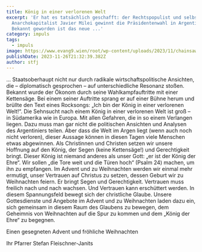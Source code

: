 ```yaml
---
title: König in einer verlorenen Welt
excerpt: 'Er hat es tatsächlich geschafft: der Rechtspopulist und selbsternannte
  Anarchokapitalist Javier Milei gewinnt die Präsidentenwahl in Argentinien.
  Bekannt geworden ist das neue ...'
category: impuls
tags:
  - impuls
image: https://www.evang9.wien/root/wp-content/uploads/2023/11/chainsaw-2192631.jpg
publishDate: 2023-11-26T21:32:39.382Z
author: stfj
---
```


... Staatsoberhaupt nicht nur durch radikale wirtschaftspolitische Ansichten, die – diplomatisch gesprochen – auf unterschiedliche Resonanz stoßen.
Bekannt wurde der Ökonom durch seine Wahlkampfauftritte mit einer Kettensäge. Bei einem seiner Auftritte sprang er auf einer Bühne herum und brüllte den Text eines Rocksongs: „Ich bin der König in einer verlorenen Welt!“.
Die Sehnsucht nach einem König in einer verlorenen Welt ist groß – in Südamerika wie in Europa. Mit allen Gefahren, die in so einem Verlangen liegen. Dazu muss man gar nicht die politischen Ansichten und Analysen des Argentiniers teilen. Aber dass die Welt im Argen liegt (wenn auch noch nicht verloren), dieser Aussage können in diesen Tagen viele Menschen etwas abgewinnen.
Als Christinnen und Christen setzen wir unsere Hoffnung auf den König, der Segen (keine Kettensäge!) und Gerechtigkeit bringt. Dieser König ist niemand anderes als unser Gott: „er ist der König der Ehre“.
Wir sollen „die Tore weit und die Türen hoch“ (Psalm 24) machen, um ihn zu empfangen.
Im Advent und zu Weihnachten werden wir einmal mehr ermutigt, unser Vertrauen auf Christus zu setzen, dessen Geburt wir zu Weihnachten feiern. Er bringt Segen und Gerechtigkeit. Vertrauen muss freilich nach und nach wachsen. Und Vertrauen kann erschüttert werden. In diesem Spannungsfeld bewegt sich der christliche Glaube. Unsere Gottesdienste und Angebote im Advent und zu Weihnachten laden dazu ein, sich gemeinsam in diesem Raum des Glaubens zu bewegen, dem Geheimnis von Weihnachten auf die Spur zu kommen und dem „König der Ehre“ zu begegnen.

Einen gesegneten Advent und fröhliche Weihnachten

Ihr Pfarrer Stefan Fleischner-Janits
